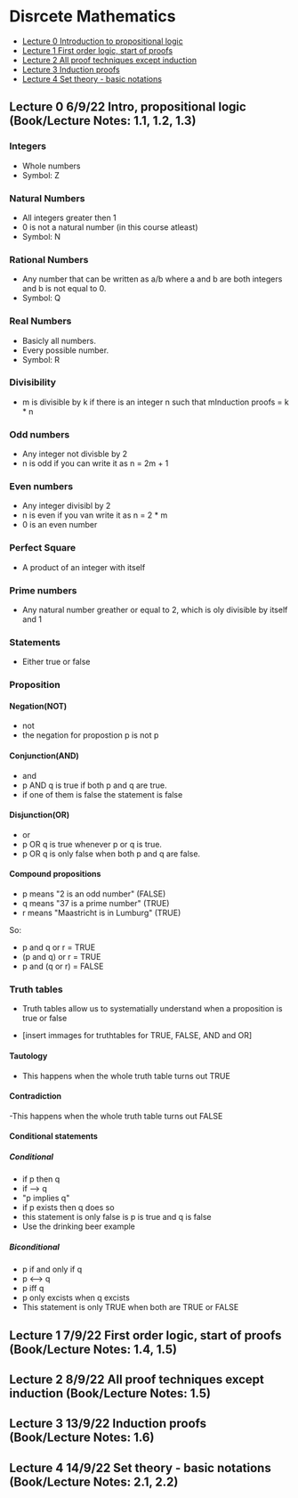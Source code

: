 # Disrcete Mathematics

- [Lecture 0 Introduction to propositional logic](#Lecture0)
- [Lecture 1 First order logic, start of proofs](#Lecture1)
- [Lecture 2 All proof techniques except induction](#Lecture2)
- [Lecture 3 Induction proofs](#Lecture3)
- [Lecture 4 Set theory - basic notations](#Lecture4)

## <a name=Lecture0></a> Lecture 0 6/9/22 Intro, propositional logic (Book/Lecture Notes: 1.1, 1.2, 1.3)
### Integers
- Whole numbers
- Symbol: Z

### Natural Numbers
- All integers greater then 1
- 0 is not a natural number (in this course atleast)
- Symbol: N

### Rational Numbers
- Any number that can be written as a/b where a and b are both integers and b is not equal to 0.
- Symbol: Q

### Real Numbers
- Basicly all numbers. 
- Every possible number.
- Symbol: R

### Divisibility
- m is divisible by k if there is an integer n such that mInduction proofs = k * n

### Odd numbers
- Any integer not divisble by 2
- n is odd if you can write it as n = 2m + 1

### Even numbers
- Any integer divisibl by 2
- n is even if you van write it as n = 2 * m
- 0 is an even number

### Perfect Square
- A product of an integer with itself

### Prime numbers
- Any natural number greather or equal to 2, which is oly divisible by itself and 1

### Statements
- Either true or false


### Proposition
#### Negation(NOT)
- not
- the negation for propostion p is not p

#### Conjunction(AND)
- and
- p AND q is true if both p and q are true.
- if one of them is false the statement is false

#### Disjunction(OR)
- or
- p OR q is true whenever p or q is true.
- p OR q is only false when both p and q are false.

#### Compound propositions
- p means "2 is an odd number" (FALSE)
- q means "37 is a prime number" (TRUE)
- r means "Maastricht is in Lumburg" (TRUE)

So:
- p and q or r  = TRUE
- (p and q) or r = TRUE
- p and (q or r) = FALSE

### Truth tables
- Truth tables allow us to systematially understand when a proposition is true or false

- [insert immages for truthtables for TRUE, FALSE, AND and OR]
#### Tautology
- This happens when the whole truth table turns out TRUE

#### Contradiction
-This happens when the whole truth table turns out FALSE

#### Conditional statements
##### Conditional
- if p then q
- if --> q
- "p implies q"
- if p exists then q does so
- this statement is only false is p is true and q is false
- Use the drinking beer example

##### Biconditional
- p if and only if q
- p <--> q
- p iff q
- p only excists when q excists
- This statement is only TRUE when both are TRUE or FALSE

## <a name=Lecture1></a> Lecture 1 7/9/22 First order logic, start of proofs (Book/Lecture Notes: 1.4, 1.5)

## <a name=Lecture2></a> Lecture 2 8/9/22 All proof techniques except induction (Book/Lecture Notes: 1.5)

## <a name=Lecture3></a> Lecture 3 13/9/22 Induction proofs (Book/Lecture Notes: 1.6)

## <a name=Lecture4></a> Lecture 4 14/9/22 Set theory - basic notations (Book/Lecture Notes: 2.1, 2.2)




